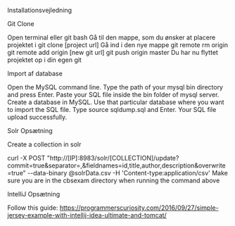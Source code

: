 Installationsvejledning

Git Clone

Open terminal eller git bash Gå til den mappe, som du ønsker at placere projektet i git clone [project url] Gå ind i den nye mappe git remote rm origin git remote add origin [new git url] git push origin master Du har nu flyttet projektet op i din egen git

Import af database

Open the MySQL command line. Type the path of your mysql bin directory and press Enter. Paste your SQL file inside the bin folder of mysql server. Create a database in MySQL. Use that particular database where you want to import the SQL file. Type source sqldump.sql and Enter. Your SQL file upload successfully.

Solr Opsætning

Create a collection in solr

curl -X POST "http://[IP]:8983/solr/[COLLECTION]/update?commit=true&separator=,&fieldnames=id,title,author,description&overwrite=true" --data-binary @solrData.csv  -H 'Content-type:application/csv'
Make sure you are in the cbsexam directory when running the command above

IntelliJ Opsætning

Follow this guide: https://programmerscuriosity.com/2016/09/27/simple-jersey-example-with-intellij-idea-ultimate-and-tomcat/
